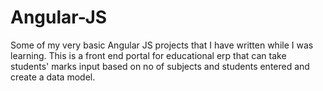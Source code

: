 # Angular-JS

Some of my very basic Angular JS projects that I have written while I was learning. This is a front end portal for educational erp that can take students' marks input based on no of subjects and students entered and create a data model.
